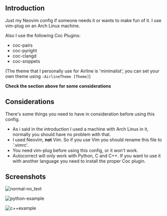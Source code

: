 ## Introduction

Just my Neovim config if someone needs it or wants to make fun of it. I use vim-plug on an Arch Linux machine.

Also I use the following Coc Plugins:
- coc-pairs
- coc-pyright
- coc-clangd
- coc-snippets

(The theme that I personally use for Airline is 'minimalist', you can set your own theme using `:AirlineTheme [Theme]`)

**Check the section above for some considerations**

## Considerations

There's some things you need to have in consideration before using this config.

- As i said in the introduction I used a machine with Arch Linux in it, normally you should have no problem with that.
- I used Neovim, **not** Vim. So if you use Vim you should rename this file to '.vimrc'.
- You need vim-plug before using this config, or it won't work.
- Autocorrect will only work with Python, C and C++. If you want to use it with another language you need to install the proper Coc plugin.


## Screenshots

![normal-no_text](https://github.com/masoshii/my-nvim-config/assets/98926764/e9117b45-9409-46e7-8646-6f7c934a5c14)


![python-example](https://github.com/masoshii/my-nvim-config/assets/98926764/3c615ff0-8b6b-4365-ae54-3063e7af7078)


![c++example](https://github.com/masoshii/my-nvim-config/assets/98926764/0a9fd37c-75d5-4d9b-b757-5e3ba2706109)

